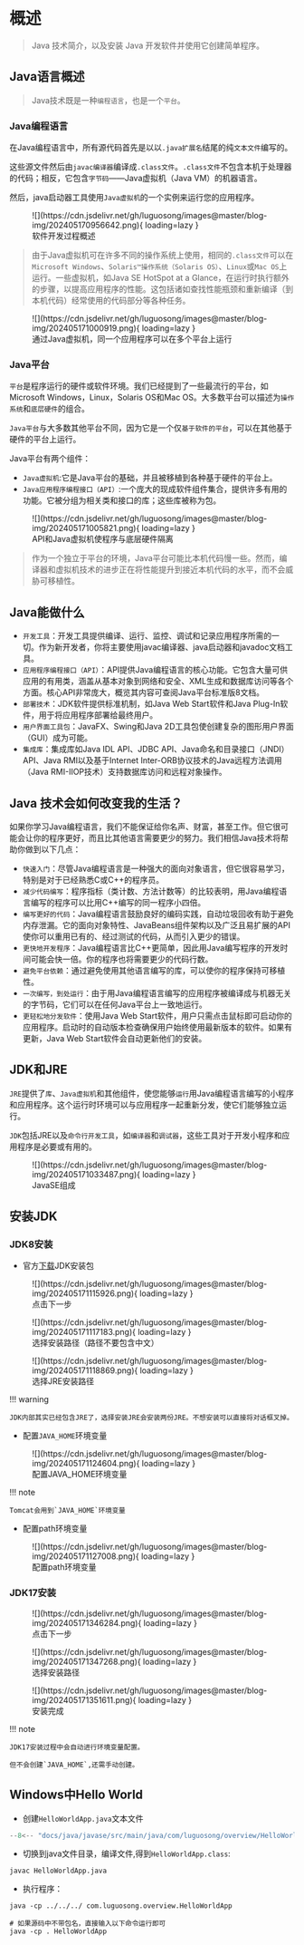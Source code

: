 # 概述

> Java 技术简介，以及安装 Java 开发软件并使用它创建简单程序。

## Java语言概述

> Java技术既是一种`编程语言`，也是一个`平台`。

### Java编程语言

在Java编程语言中，所有源代码首先是以以`.java扩展名`结尾的纯`文本文件`编写的。

这些源文件然后由`javac编译器`编译成`.class文件`。`.class文件`不包含本机于处理器的代码；相反，它包含`字节码`——Java虚拟机（Java VM）的机器语言。

然后，java启动器工具使用`Java虚拟机`的一个实例来运行您的应用程序。

<figure markdown="span">
  ![](https://cdn.jsdelivr.net/gh/luguosong/images@master/blog-img/202405170956642.png){ loading=lazy }
  <figcaption>软件开发过程概述</figcaption>
</figure>

> 由于Java虚拟机可在许多不同的操作系统上使用，相同的`.class文件`可以在`Microsoft Windows`、`Solaris™操作系统（Solaris OS）`、`Linux`或`Mac OS`上运行。一些虚拟机，如Java SE HotSpot at a Glance，在运行时执行额外的步骤，以提高应用程序的性能。这包括诸如查找性能瓶颈和重新编译（到本机代码）经常使用的代码部分等各种任务。

<figure markdown="span">
  ![](https://cdn.jsdelivr.net/gh/luguosong/images@master/blog-img/202405171000919.png){ loading=lazy }
  <figcaption>通过Java虚拟机，同一个应用程序可以在多个平台上运行</figcaption>
</figure>

### Java平台

`平台`是程序运行的硬件或软件环境。我们已经提到了一些最流行的平台，如Microsoft Windows，Linux，Solaris OS和Mac OS。大多数平台可以描述为`操作系统`和`底层硬件`的组合。

`Java平台`与大多数其他平台不同，因为它是一个仅`基于软件的平台`，可以在其他基于硬件的平台上运行。

Java平台有两个组件：

- `Java虚拟机`:它是Java平台的基础，并且被移植到各种基于硬件的平台上。
- `Java应用程序编程接口（API）`:一个庞大的现成软件组件集合，提供许多有用的功能。它被分组为相关类和接口的库；这些库被称为包。

<figure markdown="span">
  ![](https://cdn.jsdelivr.net/gh/luguosong/images@master/blog-img/202405171005821.png){ loading=lazy }
  <figcaption>API和Java虚拟机使程序与底层硬件隔离</figcaption>
</figure>

> 作为一个独立于平台的环境，Java平台可能比本机代码慢一些。然而，编译器和虚拟机技术的进步正在将性能提升到接近本机代码的水平，而不会威胁可移植性。

## Java能做什么

- `开发工具`：开发工具提供编译、运行、监控、调试和记录应用程序所需的一切。作为新开发者，你将主要使用javac编译器、java启动器和javadoc文档工具。
- `应用程序编程接口（API）`：API提供Java编程语言的核心功能。它包含大量可供应用的有用类，涵盖从基本对象到网络和安全、XML生成和数据库访问等各个方面。核心API非常庞大，概览其内容可查阅Java平台标准版8文档。
- `部署技术`：JDK软件提供标准机制，如Java Web Start软件和Java Plug-In软件，用于将应用程序部署给最终用户。
- `用户界面工具包`：JavaFX、Swing和Java 2D工具包使创建复杂的图形用户界面（GUI）成为可能。
- `集成库`：集成库如Java IDL API、JDBC API、Java命名和目录接口（JNDI）API、Java RMI以及基于Internet Inter-ORB协议技术的Java远程方法调用（Java RMI-IIOP技术）支持数据库访问和远程对象操作。

## Java 技术会如何改变我的生活？

如果你学习Java编程语言，我们不能保证给你名声、财富，甚至工作。但它很可能会让你的程序更好，而且比其他语言需要更少的努力。我们相信Java技术将帮助你做到以下几点：

- `快速入门`：尽管Java编程语言是一种强大的面向对象语言，但它很容易学习，特别是对于已经熟悉C或C++的程序员。
- `减少代码编写`：程序指标（类计数、方法计数等）的比较表明，用Java编程语言编写的程序可以比用C++编写的同一程序小四倍。
- `编写更好的代码`：Java编程语言鼓励良好的编码实践，自动垃圾回收有助于避免内存泄漏。它的面向对象特性、JavaBeans组件架构以及广泛且易扩展的API使你可以重用已有的、经过测试的代码，从而引入更少的错误。
- `更快地开发程序`：Java编程语言比C++更简单，因此用Java编写程序的开发时间可能会快一倍。你的程序也将需要更少的代码行数。
- `避免平台依赖`：通过避免使用其他语言编写的库，可以使你的程序保持可移植性。
- `一次编写，到处运行`：由于用Java编程语言编写的应用程序被编译成与机器无关的字节码，它们可以在任何Java平台上一致地运行。
- `更轻松地分发软件`：使用Java Web Start软件，用户只需点击鼠标即可启动你的应用程序。启动时的自动版本检查确保用户始终使用最新版本的软件。如果有更新，Java Web Start软件会自动更新他们的安装。

## JDK和JRE

 `JRE`提供了`库`、`Java虚拟机`和其他组件，使您能够`运行`用Java编程语言编写的小程序和应用程序。这个运行时环境可以与应用程序一起重新分发，使它们能够独立运行。

 `JDK`包括JRE以及`命令行开发工具`，如`编译器`和`调试器`，这些工具对于开发小程序和应用程序是必要或有用的。

<figure markdown="span">
  ![](https://cdn.jsdelivr.net/gh/luguosong/images@master/blog-img/202405171033487.png){ loading=lazy }
  <figcaption>JavaSE组成</figcaption>
</figure>

## 安装JDK

### JDK8安装

- 官方[下载](https://www.oracle.com/java/technologies/downloads/archive/)JDK安装包

<figure markdown="span">
  ![](https://cdn.jsdelivr.net/gh/luguosong/images@master/blog-img/202405171115926.png){ loading=lazy }
  <figcaption>点击下一步</figcaption>
</figure>

<figure markdown="span">
  ![](https://cdn.jsdelivr.net/gh/luguosong/images@master/blog-img/202405171117183.png){ loading=lazy }
  <figcaption>选择安装路径（路径不要包含中文）</figcaption>
</figure>

<figure markdown="span">
  ![](https://cdn.jsdelivr.net/gh/luguosong/images@master/blog-img/202405171118869.png){ loading=lazy }
  <figcaption>选择JRE安装路径</figcaption>
</figure>

!!! warning

    JDK内部其实已经包含JRE了，选择安装JRE会安装两份JRE。不想安装可以直接将对话框叉掉。

- 配置`JAVA_HOME`环境变量

<figure markdown="span">
  ![](https://cdn.jsdelivr.net/gh/luguosong/images@master/blog-img/202405171124604.png){ loading=lazy }
  <figcaption>配置JAVA_HOME环境变量</figcaption>
</figure>

!!! note

    Tomcat会用到`JAVA_HOME`环境变量

- 配置path环境变量

<figure markdown="span">
  ![](https://cdn.jsdelivr.net/gh/luguosong/images@master/blog-img/202405171127008.png){ loading=lazy }
  <figcaption>配置path环境变量</figcaption>
</figure>

### JDK17安装

<figure markdown="span">
  ![](https://cdn.jsdelivr.net/gh/luguosong/images@master/blog-img/202405171346284.png){ loading=lazy }
  <figcaption>点击下一步</figcaption>
</figure>

<figure markdown="span">
  ![](https://cdn.jsdelivr.net/gh/luguosong/images@master/blog-img/202405171347268.png){ loading=lazy }
  <figcaption>选择安装路径</figcaption>
</figure>

<figure markdown="span">
  ![](https://cdn.jsdelivr.net/gh/luguosong/images@master/blog-img/202405171351611.png){ loading=lazy }
  <figcaption>安装完成</figcaption>
</figure>

!!! note

    JDK17安装过程中会自动进行环境变量配置。

    但不会创建`JAVA_HOME`,还需手动创建。

## Windows中Hello World

- 创建`HelloWorldApp.java`文本文件

``` java
--8<-- "docs/java/javase/src/main/java/com/luguosong/overview/HelloWorldApp.java"
```

- 切换到java文件目录，编译文件,得到`HelloWorldApp.class`:

```shell
javac HelloWorldApp.java
```

- 执行程序：

```shell
java -cp ../../../ com.luguosong.overview.HelloWorldApp

# 如果源码中不带包名，直接输入以下命令运行即可
java -cp . HelloWorldApp
```

